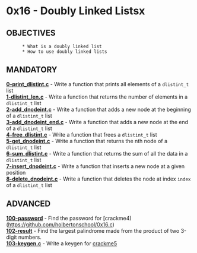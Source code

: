 # 0x16 - Doubly Linked Listsx

## OBJECTIVES  
	      * What is a doubly linked list  
	      * How to use doubly linked lists  

## MANDATORY  
**[0-print_dlistint.c](0-print_dlistint.c)** - Write a function that prints all elements of a `dlistint_t` list  
**[1-dlistint_len.c](1-dlistint_len.c)** - Write a function that returns the number of elements in a `dlistint_t` list  
**[2-add_dnodeint.c](2-add_dnodeint.c)** - Write a function that adds a new node at the beginning of a `dlistint_t` list  
**[3-add_dnodeint_end.c](3-add_dnodeint_end.c)** - Write a function that adds a new node at the end of a `dlistint_t` list  
**[4-free_dlistint.c](4-free_dlistint.c)** - Write a function that frees a `dlistint_t` list  
**[5-get_dnodeint.c](5-get_dnodeint.c)** - Write a function that returns the nth node of a `dlistint_t` list  
**[6-sum_dlistint.c](6-sum_dlistint.c)** - Write a function that returns the sum of all the data in a `dlistint_t` list  
**[7-insert_dnodeint.c](7-insert_dnodeint.c)** - Write a function that inserts a new node at a given position  
**[8-delete_dnodeint.c](8-delete_dnodeint.c)** - Write a function that deletes the node at index `index` of a `dlistint_t` list  

## ADVANCED  
**[100-password](100-password)** - Find the password for [crackme4)(https://github.com/holbertonschool/0x16.c)  
**[102-result](102-result)** - Find the largest palindrome made from the product of two 3-digit numbers.  
**[103-keygen.c](103-keygen.c)** - Write a keygen for [crackme5](https://github.com/holbertonschool/0x16.c)  
